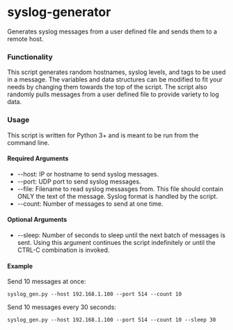 syslog-generator
================

Generates syslog messages from a user defined file and sends them to a remote host. 

### Functionality
This script generates random hostnames, syslog levels, and tags to be used in a message. The variables and data structures can be modified to fit your needs by changing them towards the top of the script. The script also randomly pulls messages from a user defined file to provide variety to log data.  

### Usage
This script is written for Python 3+ and is meant to be run from the command line.

#### Required Arguments

* --host: IP or hostname to send syslog messages.
* --port: UDP port to send syslog messages.  
* --file: Filename to read syslog messasges from. This file should contain ONLY the text of the message. Syslog format is handled by the script. 
* --count: Number of messages to send at one time. 

#### Optional Arguments

* --sleep: Number of seconds to sleep until the next batch of messages is sent. Using this argument continues the script indefinitely or until the CTRL-C combination is invoked.  

#### Example

Send 10 messages at once:
```
syslog_gen.py --host 192.168.1.100 --port 514 --count 10 
```

Send 10 messages every 30 seconds:
```
syslog_gen.py --host 192.168.1.100 --port 514 --count 10 --sleep 30 
```
